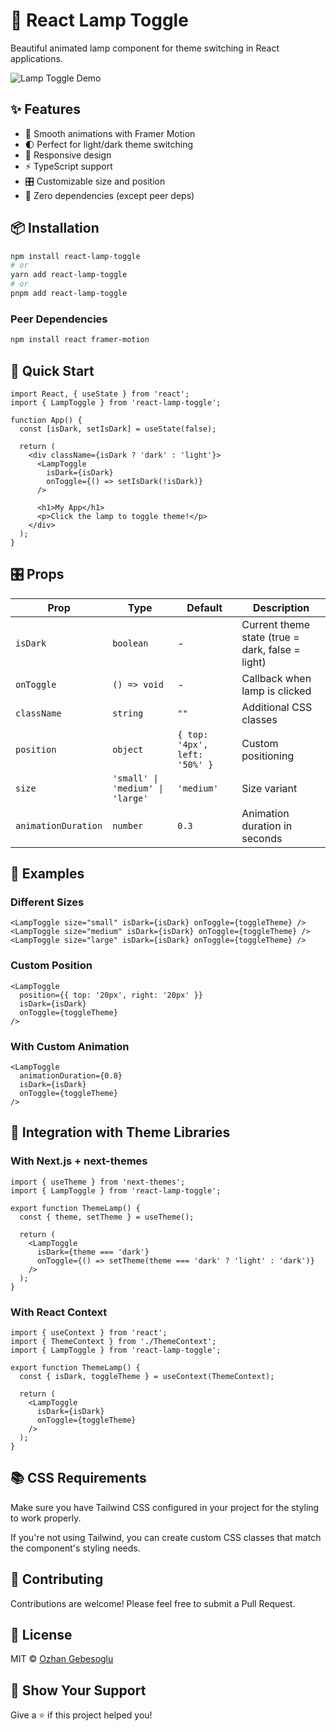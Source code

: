 # 🏮 React Lamp Toggle

Beautiful animated lamp component for theme switching in React applications.

![Lamp Toggle Demo](./demo.gif)

## ✨ Features

- 🎨 Smooth animations with Framer Motion
- 🌓 Perfect for light/dark theme switching
- 📱 Responsive design
- ⚡ TypeScript support
- 🎛️ Customizable size and position
- 🎯 Zero dependencies (except peer deps)

## 📦 Installation

```bash
npm install react-lamp-toggle
# or
yarn add react-lamp-toggle
# or
pnpm add react-lamp-toggle
```

### Peer Dependencies
```bash
npm install react framer-motion
```

## 🚀 Quick Start

```tsx
import React, { useState } from 'react';
import { LampToggle } from 'react-lamp-toggle';

function App() {
  const [isDark, setIsDark] = useState(false);

  return (
    <div className={isDark ? 'dark' : 'light'}>
      <LampToggle 
        isDark={isDark}
        onToggle={() => setIsDark(!isDark)}
      />
      
      <h1>My App</h1>
      <p>Click the lamp to toggle theme!</p>
    </div>
  );
}
```

## 🎛️ Props

| Prop | Type | Default | Description |
|------|------|---------|-------------|
| `isDark` | `boolean` | - | Current theme state (true = dark, false = light) |
| `onToggle` | `() => void` | - | Callback when lamp is clicked |
| `className` | `string` | `""` | Additional CSS classes |
| `position` | `object` | `{ top: '4px', left: '50%' }` | Custom positioning |
| `size` | `'small' \| 'medium' \| 'large'` | `'medium'` | Size variant |
| `animationDuration` | `number` | `0.3` | Animation duration in seconds |

## 🎨 Examples

### Different Sizes
```tsx
<LampToggle size="small" isDark={isDark} onToggle={toggleTheme} />
<LampToggle size="medium" isDark={isDark} onToggle={toggleTheme} />
<LampToggle size="large" isDark={isDark} onToggle={toggleTheme} />
```

### Custom Position
```tsx
<LampToggle 
  position={{ top: '20px', right: '20px' }}
  isDark={isDark} 
  onToggle={toggleTheme} 
/>
```

### With Custom Animation
```tsx
<LampToggle 
  animationDuration={0.8}
  isDark={isDark} 
  onToggle={toggleTheme} 
/>
```

## 🎯 Integration with Theme Libraries

### With Next.js + next-themes
```tsx
import { useTheme } from 'next-themes';
import { LampToggle } from 'react-lamp-toggle';

export function ThemeLamp() {
  const { theme, setTheme } = useTheme();
  
  return (
    <LampToggle
      isDark={theme === 'dark'}
      onToggle={() => setTheme(theme === 'dark' ? 'light' : 'dark')}
    />
  );
}
```

### With React Context
```tsx
import { useContext } from 'react';
import { ThemeContext } from './ThemeContext';
import { LampToggle } from 'react-lamp-toggle';

export function ThemeLamp() {
  const { isDark, toggleTheme } = useContext(ThemeContext);
  
  return (
    <LampToggle
      isDark={isDark}
      onToggle={toggleTheme}
    />
  );
}
```

## 📚 CSS Requirements

Make sure you have Tailwind CSS configured in your project for the styling to work properly.

If you're not using Tailwind, you can create custom CSS classes that match the component's styling needs.

## 🤝 Contributing

Contributions are welcome! Please feel free to submit a Pull Request.

## 📄 License

MIT © [Ozhan Gebesoglu](https://github.com/ozhangebesoglu)

## 🌟 Show Your Support

Give a ⭐️ if this project helped you!
